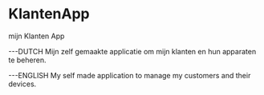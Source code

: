 KlantenApp
==========

mijn Klanten App

---DUTCH
Mijn zelf gemaakte applicatie om mijn klanten en hun apparaten te beheren.


---ENGLISH
My self made application to manage my customers and their devices.
